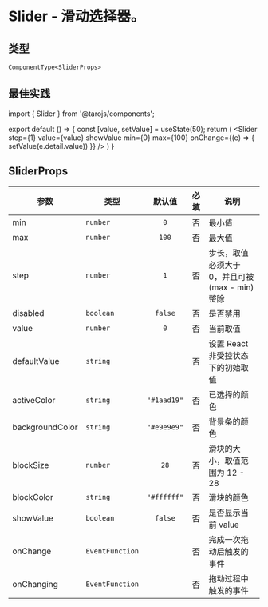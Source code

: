 # Slider - 滑动选择器。

## 类型
```tsx
ComponentType<SliderProps>
```

## 最佳实践
<mybricks-file type="render" lang="jsx">
import { Slider } from '@tarojs/components';

export default () => {
  const [value, setValue] = useState(50);
  return (
    <Slider
      step={1}
      value={value}
      showValue
      min={0}
      max={100}
      onChange={(e) => {
        setValue(e.detail.value))
      }}
    />
  )
}
</mybricks-file>

## SliderProps

| 参数 | 类型 | 默认值 | 必填 | 说明 |
| --- | --- | :---: | :---: | --- |
| min | `number` | `0` | 否 | 最小值 |
| max | `number` | `100` | 否 | 最大值 |
| step | `number` | `1` | 否 | 步长，取值必须大于 0，并且可被(max - min)整除 |
| disabled | `boolean` | `false` | 否 | 是否禁用 |
| value | `number` | `0` | 否 | 当前取值 |
| defaultValue | `string` |  | 否 | 设置 React 非受控状态下的初始取值 |
| activeColor | `string` | `"#1aad19"` | 否 | 已选择的颜色 |
| backgroundColor | `string` | `"#e9e9e9"` | 否 | 背景条的颜色 |
| blockSize | `number` | `28` | 否 | 滑块的大小，取值范围为 12 - 28 |
| blockColor | `string` | `"#ffffff"` | 否 | 滑块的颜色 |
| showValue | `boolean` | `false` | 否 | 是否显示当前 value |
| onChange | `EventFunction` |  | 否 | 完成一次拖动后触发的事件 |
| onChanging | `EventFunction` |  | 否 | 拖动过程中触发的事件 |